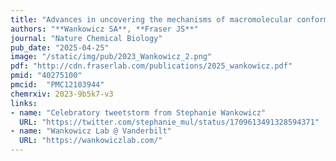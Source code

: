 ```yaml
---
title: "Advances in uncovering the mechanisms of macromolecular conformational entropy"
authors: "**Wankowicz SA**, **Fraser JS**"
journal: "Nature Chemical Biology"
pub_date: "2025-04-25" 
image: "/static/img/pub/2023_Wankowicz_2.png" 
pdf: "http://cdn.fraserlab.com/publications/2025_wankowicz.pdf"
pmid: "40275100"
pmcid:  "PMC12103944"
chemrxiv: 2023-9b5k7-v3
links:
- name: "Celebratory tweetstorm from Stephanie Wankowicz"
  URL: "https://twitter.com/stephanie_mul/status/1709613491328594371"
- name: "Wankowicz Lab @ Vanderbilt"
  URL: "https://wankowiczlab.com/"
---
```

